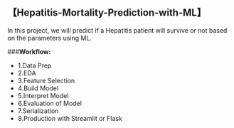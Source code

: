 ## 【**Hepatitis-Mortality-Prediction-with-ML**】

In this project, we will predict if a Hepatitis patient will survive or not based on the parameters using ML.

###**Workflow:** <br />

+ 1.Data Prep <br />
+ 2.EDA <br />
+ 3.Feature Selection <br />
+ 4.Build Model <br />
+ 5.Interpret Model <br />
+ 6.Evaluation of Model <br />
+ 7.Serialization <br />
+ 8.Production with Streamlit or Flask <br />
